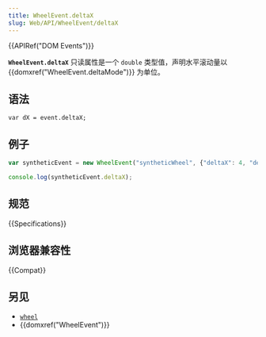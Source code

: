```yaml
---
title: WheelEvent.deltaX
slug: Web/API/WheelEvent/deltaX
---
```


{{APIRef("DOM Events")}}

**`WheelEvent.deltaX`** 只读属性是一个 `double` 类型值，声明水平滚动量以{{domxref("WheelEvent.deltaMode")}} 为单位。

## 语法

```plain
var dX = event.deltaX;
```

## 例子

```js
var syntheticEvent = new WheelEvent("syntheticWheel", {"deltaX": 4, "deltaMode": 0});

console.log(syntheticEvent.deltaX);
```

## 规范

{{Specifications}}

## 浏览器兼容性

{{Compat}}

## 另见

- [`wheel`](/zh-CN/docs/Web/API/Element/wheel_event)
- {{domxref("WheelEvent")}}
